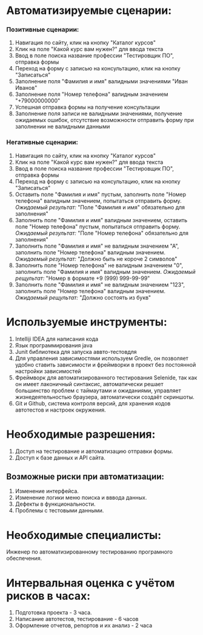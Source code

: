 # Автоматизируемые сценарии:

### Позитивные сценарии:

1. Навигация по сайту, клик на кнопку "Каталог курсов"
2. Клик на поле "Какой курс вам нужен?" для ввода текста
3. Ввод в поле поиска название профессии "Тестировщик ПО", отправка формы
4. Переход на форму с записью на консультацию, клик на кнопку "Записаться"
5. Заполнение поля "Фамилия и имя" валидными значениями "Иван Иванов"
6. Заполнение поля "Номер телефона" валидным значением "+79000000000"
7. Успешная отправка формы на получение консультации
8. Заполнение поля записи не валидными значениями, получение ожидаемых ошибок, отсутствие возможности отправить форму при заполнении не валидными данными

### Негативные сценарии:

1. Навигация по сайту, клик на кнопку "Каталог курсов"
2. Клик на поле "Какой курс вам нужен?" для ввода текста
3. Ввод в поле поиска название профессии "Тестировщик ПО", отправка формы
4. Переход на форму с записью на консультацию, клик на кнопку "Записаться"
5. Оставить поле "Фамилия и имя" пустым, заполнить поле "Номер телефона" валидным значением, попытаться отправить форму.
   _Ожидаемый результат:_ "Поле "Фамилия и имя" обязательно для заполнения" 
6. Заполнить поле "Фамилия и имя" валидным значением, оставить поле "Номер телефона" пустым, попытаться отправить форму.
    _Ожидаемый результат:_ "Поле "Номер телефона" обязательно для заполнения"
7. Заполнить поле "Фамилия и имя" не валидным значением "А", заполнить поле "Номер телефона" валидным значением.
   _Ожидаемый результат:_ "Должно быть не короче 2 символов"
8. Заполнить поле "Номер телефона" не валидным значением "0", заполнить поле "Фамилия и имя" валидным значением.
   _Ожидаемый рещультат:_ "Номер в формате +9 (999) 999-99-99"
9. Заполнить поле "Фамилия и имя" не валидным значением "123", заполнить поле "Номер телефона" валидным значением.
   _Ожидаемый рещультат:_ "Должно состоять из букв"





# Используемые инструменты:

1. Intelliji IDEA для написания кода
2. Язык программирования java
3. Junit библиотека для запуска аввто-тестовдля
4. Для управления зависимостями используем Gredle, он позволяет удобно ставить зависимости и фреймворки в проект без постоянной настройки зависимостей
5. Фреймворк для автоматизированного тестирования Selenide, так как он имеет лаконичный синтаксис, автоматически решает большинство проблем с таймаутами и ожиданиями, управляет жизнедеятельностью браузера, автоматически создаёт скриншоты.
6. Git и Github, система контроля версий, для хранения кодов автотестов и настроек окружения.

# Необходимые разрешения:

1. Доступ на тестирование и автоматизацию отправки формы.
2. Доступ к базе данных и API сайта.

## Возможные риски при автоматизации:

1. Изменение интерфейса.
2. Изменение логики меню поиска и вввода данных.
3. Дефекты в функциональности.
4. Проблемы с тестовыми данными.

# Необходимые специалисты:

Инженер по автоматизированному тестированию програмного обеспечения.

# Интервальная оценка с учётом рисков в часах:

1. Подготовка проекта - 3 часа.
2. Написание автотестов, тестирование - 6 часов
3. Оформление отчетов, репортов и их анализ - 2 часа
